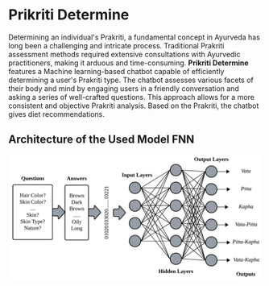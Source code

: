 # Prikriti Determine
Determining an individual's Prakriti, a fundamental concept in Ayurveda has long been a challenging and intricate process. Traditional Prakriti assessment methods required extensive consultations with Ayurvedic practitioners, making it arduous and time-consuming. **Prikriti Determine** features a Machine learning-based chatbot capable of efficiently determining a user's Prakriti type. The chatbot assesses various facets of their body and mind by engaging users in a friendly conversation and asking a series of well-crafted questions. This approach allows for a more consistent and objective Prakriti analysis. Based on the Prakriti, the chatbot gives diet recommendations. 

## Architecture of the Used Model FNN
![FNN Architecture](./Assets/Fnn%20architecture.png)
